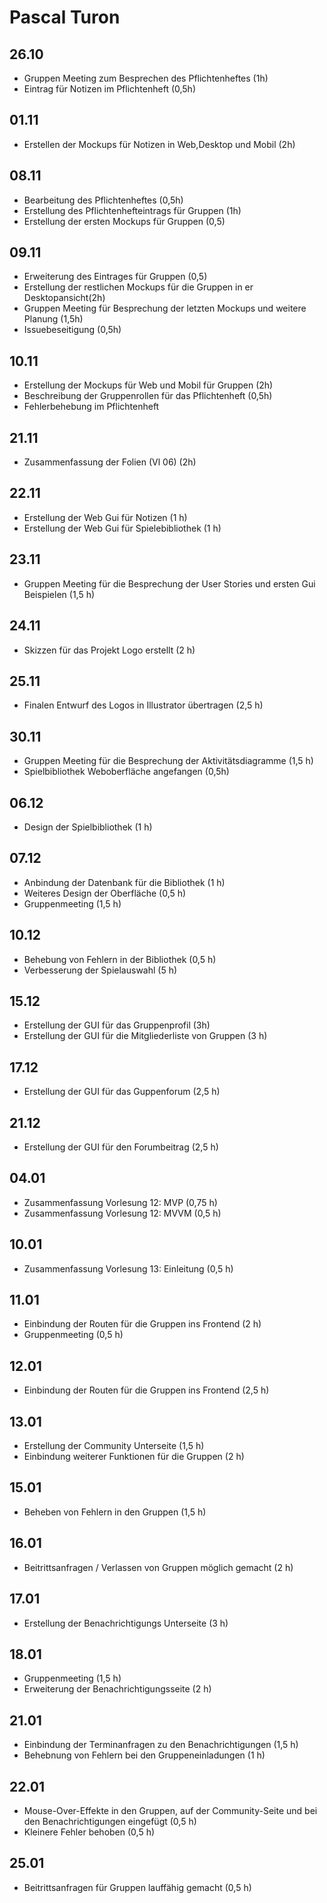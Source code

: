 # Pascal Turon

## 26.10

* Gruppen Meeting zum Besprechen des Pflichtenheftes (1h)
* Eintrag für Notizen im Pflichtenheft (0,5h)

## 01.11

* Erstellen der Mockups für Notizen in Web,Desktop und Mobil (2h)

## 08.11

* Bearbeitung des Pflichtenheftes (0,5h)
* Erstellung des Pflichtenhefteintrags für Gruppen (1h)
* Erstellung der ersten Mockups für Gruppen (0,5) 

## 09.11

* Erweiterung des Eintrages für Gruppen (0,5)
* Erstellung der restlichen Mockups für die Gruppen in er Desktopansicht(2h)
* Gruppen Meeting für Besprechung der letzten Mockups und weitere Planung (1,5h)
* Issuebeseitigung (0,5h)

## 10.11

* Erstellung der Mockups für Web und Mobil für Gruppen (2h)
* Beschreibung der Gruppenrollen für das Pflichtenheft (0,5h)
* Fehlerbehebung im Pflichtenheft 

## 21.11

* Zusammenfassung der Folien (Vl 06) (2h)

## 22.11

* Erstellung der Web Gui für Notizen (1 h)
* Erstellung der Web Gui für Spielebibliothek (1 h)

## 23.11

* Gruppen Meeting für die Besprechung der User Stories und ersten Gui Beispielen (1,5 h)

## 24.11

* Skizzen für das Projekt Logo erstellt (2 h)

## 25.11

* Finalen Entwurf des Logos in Illustrator übertragen (2,5 h)

## 30.11

* Gruppen Meeting für die Besprechung der Aktivitätsdiagramme (1,5 h)
* Spielbibliothek Weboberfläche angefangen (0,5h)

## 06.12

* Design der Spielbibliothek (1 h)

## 07.12

* Anbindung der Datenbank für die Bibliothek  (1 h)
* Weiteres Design der Oberfläche (0,5 h)
* Gruppenmeeting (1,5 h)

## 10.12 

* Behebung von Fehlern in der Bibliothek (0,5 h)
* Verbesserung der Spielauswahl (5 h)

## 15.12

* Erstellung der GUI für das Gruppenprofil (3h)
* Erstellung der GUI für die Mitgliederliste von Gruppen (3 h)

## 17.12

* Erstellung der GUI für das Guppenforum (2,5 h)

## 21.12 

* Erstellung der GUI für den Forumbeitrag (2,5 h)

## 04.01

* Zusammenfassung Vorlesung 12: MVP (0,75 h)
* Zusammenfassung Vorlesung 12: MVVM (0,5 h)

## 10.01

* Zusammenfassung Vorlesung 13: Einleitung (0,5 h)

## 11.01

* Einbindung der Routen für die Gruppen ins Frontend (2 h)
* Gruppenmeeting (0,5 h)

## 12.01

* Einbindung der Routen für die Gruppen ins Frontend (2,5 h)

## 13.01

* Erstellung der Community Unterseite (1,5 h)
* Einbindung weiterer Funktionen für die Gruppen (2 h)

## 15.01

* Beheben von Fehlern in den Gruppen (1,5 h)

## 16.01

* Beitrittsanfragen / Verlassen von Gruppen möglich gemacht (2 h)

## 17.01

* Erstellung der Benachrichtigungs Unterseite (3 h)

## 18.01

* Gruppenmeeting (1,5 h)
* Erweiterung der Benachrichtigungsseite (2 h)

## 21.01

* Einbindung der Terminanfragen zu den Benachrichtigungen (1,5 h)
* Behebnung von Fehlern bei den Gruppeneinladungen (1 h)

## 22.01

* Mouse-Over-Effekte in den Gruppen, auf der Community-Seite und bei den Benachrichtigungen eingefügt (0,5 h)
* Kleinere Fehler behoben (0,5 h)

## 25.01 

* Beitrittsanfragen für Gruppen lauffähig gemacht (0,5 h)